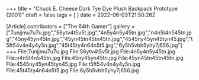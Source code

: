 +++
title = "Chuck E. Cheese Dark Tye Dye Plush Backpack Prototype (2001)"
draft = false
tags = [ ]
date = 2022-06-03T21:50:26Z

[Article]
contributors = ["The 64th Gamer"]
gallery = ["7unjjmu7u7u.jpg","56ytv4t5v5t.jpg","4n5y4n5y45tn.jpg","n4n5t4n545tn.jpg","45ny45yn45tn.jpg","45yn45tn45tn45tn.jpg","4545ny45yn45tyn45.jpg","t5ft54v4n4y4y5n.jpg","45t45ty4n64n5t5.jpg","6y5h5vbh5yhy7j656.jpg"]
+++
<gallery>
File:7unjjmu7u7u.jpg
File:56ytv4t5v5t.jpg
File:4n5y4n5y45tn.jpg
File:n4n5t4n545tn.jpg
File:45ny45yn45tn.jpg
File:45yn45tn45tn45tn.jpg
File:4545ny45yn45tyn45.jpg
File:t5ft54v4n4y4y5n.jpg
File:45t45ty4n64n5t5.jpg
File:6y5h5vbh5yhy7j656.jpg
</gallery>